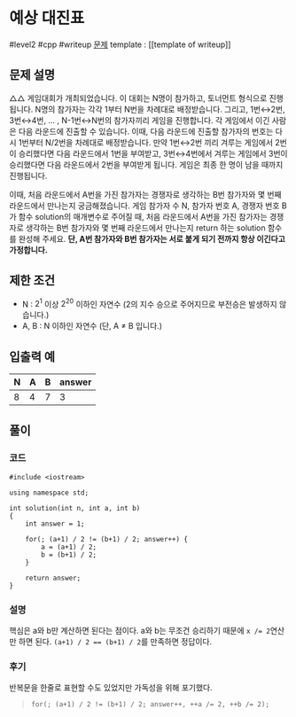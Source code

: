 # 예상 대진표

#level2 #cpp #writeup
[문제](https://school.programmers.co.kr/learn/courses/30/lessons/12985)
template : [[template of writeup]]

## 문제 설명

△△ 게임대회가 개최되었습니다. 이 대회는 N명이 참가하고, 토너먼트 형식으로 진행됩니다. N명의 참가자는 각각 1부터 N번을 차례대로 배정받습니다. 그리고, 1번↔2번, 3번↔4번, ... , N-1번↔N번의 참가자끼리 게임을 진행합니다. 각 게임에서 이긴 사람은 다음 라운드에 진출할 수 있습니다. 이때, 다음 라운드에 진출할 참가자의 번호는 다시 1번부터 N/2번을 차례대로 배정받습니다. 만약 1번↔2번 끼리 겨루는 게임에서 2번이 승리했다면 다음 라운드에서 1번을 부여받고, 3번↔4번에서 겨루는 게임에서 3번이 승리했다면 다음 라운드에서 2번을 부여받게 됩니다. 게임은 최종 한 명이 남을 때까지 진행됩니다.

이때, 처음 라운드에서 A번을 가진 참가자는 경쟁자로 생각하는 B번 참가자와 몇 번째 라운드에서 만나는지 궁금해졌습니다. 게임 참가자 수 N, 참가자 번호 A, 경쟁자 번호 B가 함수 solution의 매개변수로 주어질 때, 처음 라운드에서 A번을 가진 참가자는 경쟁자로 생각하는 B번 참가자와 몇 번째 라운드에서 만나는지 return 하는 solution 함수를 완성해 주세요. **단, A번 참가자와 B번 참가자는 서로 붙게 되기 전까지 항상 이긴다고 가정합니다.**

## 제한 조건

- N : $2^1$ 이상 $2^{20}$ 이하인 자연수 (2의 지수 승으로 주어지므로 부전승은 발생하지 않습니다.)
- A, B : N 이하인 자연수 (단, A ≠ B 입니다.)

## 입출력 예

| N   | A   | B   | answer |
| --- | --- | --- | ------ |
| 8   | 4   | 7   | 3      |

## 풀이

### 코드

```
#include <iostream>

using namespace std;

int solution(int n, int a, int b)
{
    int answer = 1;

    for(; (a+1) / 2 != (b+1) / 2; answer++) {
        a = (a+1) / 2;
        b = (b+1) / 2;
    }

    return answer;
}
```

### 설명

핵심은 a와 b만 계산하면 된다는 점이다. a와 b는 무조건 승리하기 때문에 `x /= 2`연산만 하면 된다. `(a+1) / 2 == (b+1) / 2`를 만족하면 정답이다.

### 후기

반복문을 한줄로 표현할 수도 있었지만 가독성을 위해 포기했다.
> `for(; (a+1) / 2 != (b+1) / 2; answer++, ++a /= 2, ++b /= 2);`
